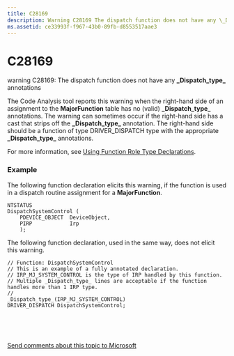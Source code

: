 ```yaml
---
title: C28169
description: Warning C28169 The dispatch function does not have any \_Dispatch\_type\_ annotations.
ms.assetid: ce33993f-f967-43b0-89fb-d8553517aae3
---
```


# C28169


warning C28169: The dispatch function does not have any **\_Dispatch\_type\_** annotations

The Code Analysis tool reports this warning when the right-hand side of an assignment to the **MajorFunction** table has no (valid) **\_Dispatch\_type\_** annotations. The warning can sometimes occur if the right-hand side has a cast that strips off the **\_Dispatch\_type\_** annotation. The right-hand side should be a function of type DRIVER\_DISPATCH type with the appropriate **\_Dispatch\_type\_** annotations.

For more information, see [Using Function Role Type Declarations](using-function-role-type-declarations.md).

### <span id="example"></span><span id="EXAMPLE"></span>Example

The following function declaration elicits this warning, if the function is used in a dispatch routine assignment for a **MajorFunction**.

```
NTSTATUS
DispatchSystemControl (
    PDEVICE_OBJECT  DeviceObject,
    PIRP            Irp
    );
```

The following function declaration, used in the same way, does not elicit this warning.

```
// Function: DispatchSystemControl
// This is an example of a fully annotated declaration.  
// IRP_MJ_SYSTEM_CONTROL is the type of IRP handled by this function.  
// Multiple _Dispatch_type_ lines are acceptable if the function handles more than 1 IRP type.
//
_Dispatch_type_(IRP_MJ_SYSTEM_CONTROL) 
DRIVER_DISPATCH DispatchSystemControl;
```

 

 

[Send comments about this topic to Microsoft](mailto:wsddocfb@microsoft.com?subject=Documentation%20feedback%20[devtest\devtest]:%20C28169%20%20RELEASE:%20%2811/17/2016%29&body=%0A%0APRIVACY%20STATEMENT%0A%0AWe%20use%20your%20feedback%20to%20improve%20the%20documentation.%20We%20don't%20use%20your%20email%20address%20for%20any%20other%20purpose,%20and%20we'll%20remove%20your%20email%20address%20from%20our%20system%20after%20the%20issue%20that%20you're%20reporting%20is%20fixed.%20While%20we're%20working%20to%20fix%20this%20issue,%20we%20might%20send%20you%20an%20email%20message%20to%20ask%20for%20more%20info.%20Later,%20we%20might%20also%20send%20you%20an%20email%20message%20to%20let%20you%20know%20that%20we've%20addressed%20your%20feedback.%0A%0AFor%20more%20info%20about%20Microsoft's%20privacy%20policy,%20see%20http://privacy.microsoft.com/default.aspx. "Send comments about this topic to Microsoft")




